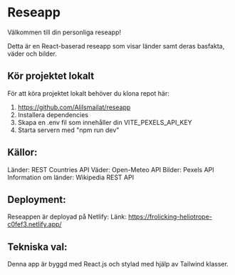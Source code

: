 # Reseapp

Välkommen till din personliga reseapp!

Detta är en React-baserad reseapp som visar länder samt
deras basfakta, väder och bilder.

## Kör projektet lokalt

För att köra projektet lokalt behöver du klona repot här:

1. https://github.com/AliIsmailat/reseapp
2. Installera dependencies
3. Skapa en .env fil som innehåller din VITE_PEXELS_API_KEY
4. Starta servern med "npm run dev"

## Källor:

Länder: REST Countries API
Väder: Open-Meteo API
Bilder: Pexels API
Information om länder: Wikipedia REST API

## Deployment:

Reseappen är deployad på Netlify:
Länk: https://frolicking-heliotrope-c0fef3.netlify.app/

## Tekniska val:

Denna app är byggd med React.js och stylad med hjälp
av Tailwind klasser.
